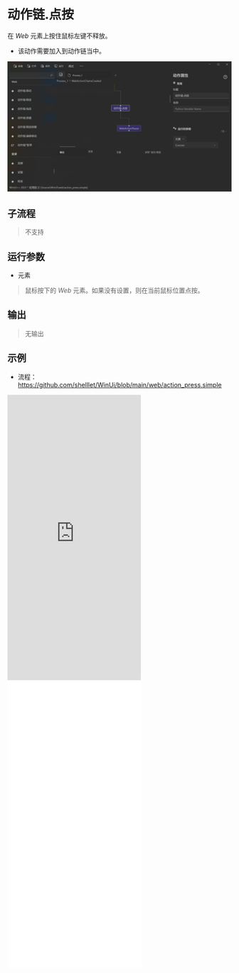 # 动作链.点按 
在 *Web* 元素上按住鼠标左键不释放。
* 该动作需要加入到动作链当中。

![WebActionClickHold](./images/24.png ':size=90%')

## 子流程
> 不支持

## 运行参数

* 元素
>  鼠标按下的 *Web* 元素。如果没有设置，则在当前鼠标位置点按。

## 输出

> 无输出


## 示例

* 流程：https://github.com/shelllet/WinUi/blob/main/web/action_press.simple

<iframe type="text/html" height="640px" src="https://www.youtube.com/embed/HDq-fH8gOzc" frameborder="0"></iframe>

<iframe src="//player.bilibili.com/player.html?bvid=BV1hJ4m1G7FM&page=1&autoplay=0" height='640px' scrolling="no" frameborder="no" framespacing="0" allowfullscreen="true"></iframe>